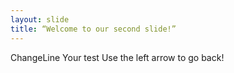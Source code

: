 ```yaml
---
layout: slide
title: “Welcome to our second slide!”
---
```

ChangeLine Your test
Use the left arrow to go back!

